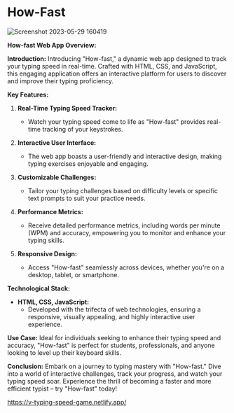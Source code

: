 # How-Fast


![Screenshot 2023-05-29 160419](https://github.com/Stevixent/How-Fast/assets/107584057/ecc02818-7cca-4a06-844e-f2516c412afb)


**How-fast Web App Overview:**

**Introduction:**
Introducing "How-fast," a dynamic web app designed to track your typing speed in real-time. Crafted with HTML, CSS, and JavaScript, this engaging application offers an interactive platform for users to discover and improve their typing proficiency.

**Key Features:**

1. **Real-Time Typing Speed Tracker:**
   - Watch your typing speed come to life as "How-fast" provides real-time tracking of your keystrokes.

2. **Interactive User Interface:**
   - The web app boasts a user-friendly and interactive design, making typing exercises enjoyable and engaging.

3. **Customizable Challenges:**
   - Tailor your typing challenges based on difficulty levels or specific text prompts to suit your practice needs.

4. **Performance Metrics:**
   - Receive detailed performance metrics, including words per minute (WPM) and accuracy, empowering you to monitor and enhance your typing skills.

5. **Responsive Design:**
   - Access "How-fast" seamlessly across devices, whether you're on a desktop, tablet, or smartphone.

**Technological Stack:**

   - **HTML, CSS, JavaScript:**
     - Developed with the trifecta of web technologies, ensuring a responsive, visually appealing, and highly interactive user experience.

**Use Case:**
Ideal for individuals seeking to enhance their typing speed and accuracy, "How-fast" is perfect for students, professionals, and anyone looking to level up their keyboard skills.

**Conclusion:**
Embark on a journey to typing mastery with "How-fast." Dive into a world of interactive challenges, track your progress, and watch your typing speed soar. Experience the thrill of becoming a faster and more efficient typist – try "How-fast" today!



https://v-typing-speed-game.netlify.app/
